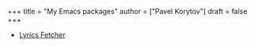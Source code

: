 +++
title = "My Emacs packages"
author = ["Pavel Korytov"]
draft = false
+++

-   [Lyrics Fetcher](/packages/lyrics-fetcher)
